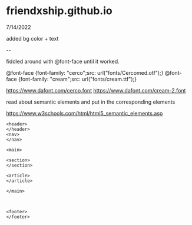 # friendxship.github.io
 
7/14/2022

added bg color + text

--

fiddled around with @font-face until it worked.

@font-face {font-family: "cerco";src: url("fonts/Cercomed.otf");}
@font-face {font-family: "cream";src: url("fonts/cream.ttf");}

https://www.dafont.com/cerco.font
https://www.dafont.com/cream-2.font

read about semantic elements and put in the corresponding elements

https://www.w3schools.com/html/html5_semantic_elements.asp

	<header>
	</header>
	<nav>
	</nav>
	
	<main>
	
	<section>
	</section>	

	<article>
	</article>
		
	</main>
	
	
		
	<footer>
	</footer>

